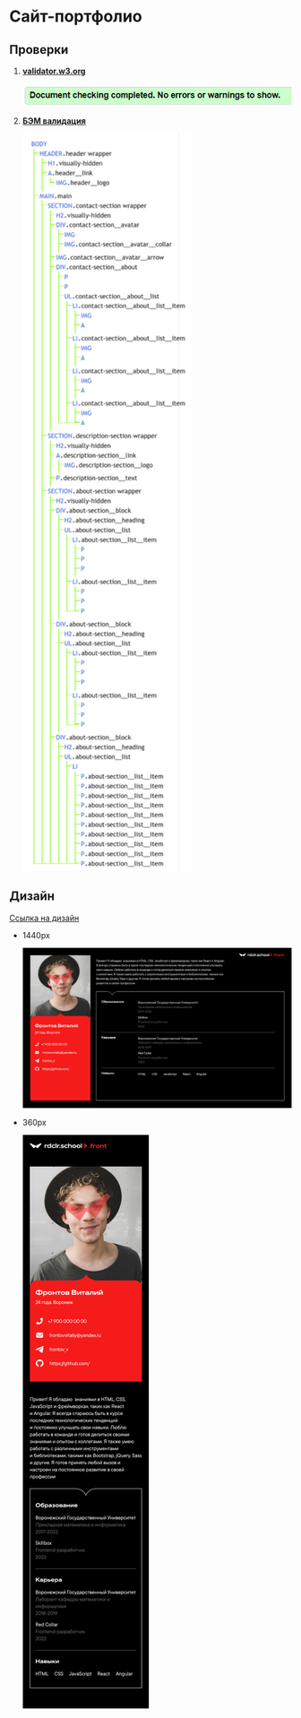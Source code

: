 # Сайт-портфолио

## Проверки

1. [**validator.w3.org**](https://validator.w3.org/#validate_by_input)

    <img src="./assets/img/readme%20images/w3.png">

2. [**БЭМ валидация**](https://yoksel.github.io/html-tree/)

    <img src="./assets/img/readme%20images/tree.png" width="300px">

## Дизайн

[Ссылка на дизайн](https://www.figma.com/file/Fun0vhkMs0o7NTLPNug1Rk/%D0%A2%D0%B5%D1%81%D1%82%D0%BE%D0%B2%D0%BE%D0%B5-%D0%B4%D0%BB%D1%8F-%D1%84%D1%80%D0%BE%D0%BD%D1%82-%D1%88%D0%BA%D0%BE%D0%BB%D1%8B?type=design&node-id=48-313&mode=design)

* 1440px

    <img src="./assets/img/readme%20images/1440.png">
* 360px 

    <img src="./assets/img/readme%20images/360.png">